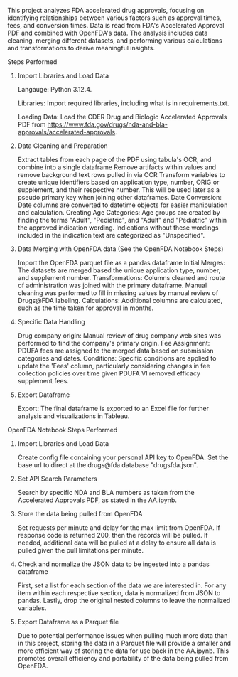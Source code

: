 This project analyzes FDA accelerated drug approvals, focusing on identifying relationships between various factors such as approval times, fees, and conversion times. Data is read from FDA's Accelerated Approval PDF and combined with OpenFDA's data. The analysis includes data cleaning, merging different datasets, and performing various calculations and transformations to derive meaningful insights. 

Steps Performed
1. Import Libraries and Load Data

    Langauge: Python 3.12.4.
   
    Libraries: Import required libraries, including what is in requirements.txt.
   
    Loading Data: Load the CDER Drug and Biologic Accelerated Approvals PDF from https://www.fda.gov/drugs/nda-and-bla-approvals/accelerated-approvals.

3. Data Cleaning and Preparation

    Extract tables from each page of the PDF using tabula's OCR, and combine into a single dataframe
    Remove artifacts within values and remove background text rows pulled in via OCR
    Transform variables to create unique identifiers based on application type, number, ORIG or supplement, and their respective number. This will be used later as a pseudo primary key when joining other dataframes.
    Date Conversion: Date columns are converted to datetime objects for easier manipulation and calculation.
    Creating Age Categories: Age groups are created by finding the terms "Adult", "Pediatric", and "Adult" and "Pediatric" within the approved indication wording. Indications without these wordings included in the indication text are categorized as "Unspecified".
    
4. Data Merging with OpenFDA data (See the OpenFDA Notebook Steps)

    Import the OpenFDA parquet file as a pandas dataframe
    Initial Merges: The datasets are merged based the unique application type, number, and supplement number.
    Transformations: Columns cleaned and route of administration was joined with the primary dataframe. Manual cleaning was performed to fill in missing values by manual review of Drugs@FDA labeling.
    Calculations: Additional columns are calculated, such as the time taken for approval in months.

5. Specific Data Handling

    Drug company origin: Manual review of drug company web sites was performed to find the company's primary origin.
    Fee Assignment: PDUFA fees are assigned to the merged data based on submission categories and dates.
    Conditions: Specific conditions are applied to update the 'Fees' column, particularly considering changes in fee collection policies over time given PDUFA VI removed efficacy supplement fees.

6. Export Dataframe

    Export: The final dataframe is exported to an Excel file for further analysis and visualizations in Tableau.

OpenFDA Notebook Steps Performed
1. Import Libraries and Load Data

    Create config file containing your personal API key to OpenFDA.
    Set the base url to direct at the drugs@fda database "drugsfda.json".
   
2. Set API Search Parameters

    Search by specific NDA and BLA numbers as taken from the Accelerated Approvals PDF, as stated in the AA.ipynb.
        
3. Store the data being pulled from OpenFDA

    Set requests per minute and delay for the max limit from OpenFDA.
    If response code is returned 200, then the records will be pulled. If needed, additional data will be pulled at a delay to ensure all data is pulled given the pull limitations per minute.

4. Check and normalize the JSON data to be ingested into a pandas dataframe

    First, set a list for each section of the data we are interested in.
    For any item within each respective section, data is normalized from JSON to pandas.
    Lastly, drop the original nested columns to leave the normalized variables.

5. Export Dataframe as a Parquet file

    Due to potential performance issues when pulling much more data than in this project, storing the data in a Parquet file will provide a smaller and more efficient way of storing the data for use back in the AA.ipynb. This promotes overall efficiency and portability of the data being pulled from OpenFDA.
